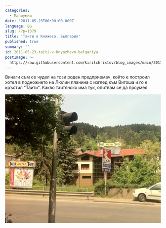 ```yaml
---
categories:
  - Малоумки
date: '2011-05-23T00:00:00.000Z'
language: BG
slug: /?p=1379
title: 'Таити в Княжево, България'
published: true
summary: ''
id: 2011-05-23-taiti-v-knyazhevo-balgariya
postImage: >-
  https://raw.githubusercontent.com/kirilchristov/blog_images/main/2011/05/IMG_0990.jpg
---
```


Винаги съм се чудел на този роден предприемач, който е построил хотел в подножието на Люлин планина с изглед към Витоша и го е кръстил "Таити". Какво таитянско има тук, опитвам се да проумея. 

![](https://raw.githubusercontent.com/kirilchristov/blog_images/main/2011/05/IMG_0990.jpg)
